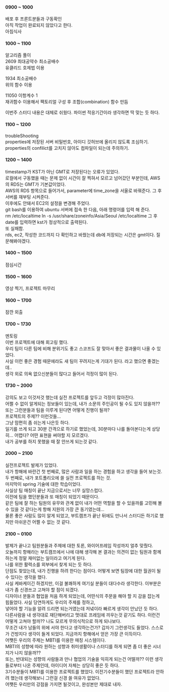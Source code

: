 #### 0900 ~ 1000
배포 후 프론트분들과 구동확인  
아직 작업이 완료되지 않았다고 한다.   
아침식사

#### 1000 ~ 1100
알고리즘 풀이   
2609 최대공약수 최소공배수   
유클리드 호제법 이용

1934 최소공배수   
위의 함수 이용   

11050 이항계수 1   
재귀함수 이용해서 팩토리얼 구성 후 조합(combination) 함수 만듬   

이번주 스터디 내용은 대체로 쉬웠다. 파이썬 적응기간이라 생각하면 딱 맞는 듯 하다.    

#### 1100 ~ 1200
troubleShooting    
properties에 저장된 서버 비밀번호, 아이디 깃허브에 올리지 않도록 조심하기.   
properties의 confilict를 고치지 않아도 컴파일이 되는데 주의하기.   

#### 1200 ~ 1400   
timestamp가 KST가 아닌 GMT로 저장된다는 오류가 있었다.   
로컬에서 구동했을 때는 문제 없이 시간이 잘 찍혀서 모르고 넘어갔던 부분인데, AWS의 RDS는 GMT가 기본값이었다.   
AWS의 RDS 항목으로 들어가서, parameter에 time_zone을 서울로 바꿔준다. 그 후 서버를 재부팅 시켜준다.   
이후에도 안돼서 EC2의 설정을 변경해 주었다.   
git bash를 이용하여 ubuntu 서버에 접속 한 다음, 아래 명령어를 입력 해 준다.   
rm /etc/localtime 
ln -s /usr/share/zoneinfo/Asia/Seoul /etc/localtime
그 후 date를 입력하면 kst가 정상적으로 출력된다.    
또 실패함.   
rds, ec2, 작성한 코드까지 다 확인하고 바꿨는데 db에 저장되는 시간은 gmt이다. 질문해봐야겠다.   

#### 1400 ~ 1500
점심시간   

#### 1500 ~ 1600
영상 찍기, 프로젝트 마무리   

#### 1600 ~ 1700
잠깐 외출

#### 1700 ~ 1730
멘토링   
이번 프로젝트에 대해 회고링 했다.   
우리 팀이 다른 팀에 비해 분위기도 좋고 스코프도 잘 맞아서 좋은 결과물이 나올 수 있었다.   
사실 이런 좋은 경험 때문에라도 새 팀이 꾸려지는게 기대가 된다. 라고 했으면 좋겠는데..   
생각 외로 의욕 없으신분들이 많다고 들어서 걱정이 많이 된다.   

#### 1730 ~ 2000
강의도 보고 이것저것 했는데 실전 프로젝트를 앞두고 걱정이 많아진다.   
어쩔 수 없이 알게되는 정보들이 있는데, 내가 소문의 주인공이 될 수도 있지 않을까??   
또는 그런분들과 팀을 이루게 된다면 어떻게 진행이 될까?   
프로젝트의 주제?? 이런것들...   
그냥 맘편히 좀 쉬는게 나은듯 하다.   
일기를 쓰게 되고 30분 간격으로 하기로 했었는데, 30분마다 나를 돌아본다는게 상당히... 어렵다? 어떤 표현을 써야할 지 모르겠다.   
내가 공부를 하지 못했을 때 잘 안쓰게 되는것 같다.   

#### 2000 ~ 2100
실전프로젝트 발제가 있었다.   
내가 항해에 바란건 첫 번째로, 많은 사람과 일을 하는 경험을 하고 생각을 들어 보는것.   
두 번째로, 내가 포트폴리오에 쓸 실전 프로젝트를 하는 것.  
마지막이 spring 기술에 대한 학습이었다.   
사실상 팀 매칭이 끝난 지금으로서는 너무 실망스럽다.   
이전에 팀을 했던분들과 또 매칭이 되었기 때문이다.  
같은 팀에 잘 하는 팀원의 유무와 관계 없이 내가 어떤 역할을 할 수 있을까를 고민해 볼 수 있을 것 같다는게 항해 지원의 가장 큰 동기였는데...   
물론 좋은 사람도 많이 알게 되었고, 부트캠프가 끝난 뒤에도 만나서 스터디든 하기로 했지만 아쉬운건 어쩔 수 없는 것 같다.   

#### 2100 ~ 0100
발제가 끝나고 팀원분들과 주제에 대한 토론, 와이어프레임 작성까지 얼추 맞췄다.    
오늘까지 항해라는 부트캠프에서 나에 대해 생각해 본 결과는 의견이 없는 팀원과 함께하는게 정말 재미없는 일이라고 여기게 된다.   
나를 위한 활력소를 외부에서 찾게 되는 듯 하다.   
단점도 찾았는데, 내가 진행을 하려 한다는 점이다. 어떻게 보면 팀장에 대한 월권이 될 수 있다는 생각을 했다.   
사실 케바케이긴 하겠지만, 이걸 불쾌하게 여기실 분들이 대다수라 생각한다. 이부분은 내가 좀 신경쓰고 고쳐야 할 점이 되겠다.   
디자이너 분들과 협업을 처음 하게 되었는데, 어떤식의 주문을 해야 할 지 감을 잡는게 힘들었다.  사실 당연하게도 우리의 주제를 정하고,  
넣어야 할 기능을 알려 드리면 되는거였는데 저녘이라 빠르게 생각이 안났던 듯 하다.  
다른사람을 내 생각대로 재단해버리고 멋대로 프레임에 끼우는것 같기도 하다. 이런건 어떻게 고쳐야 할까?? 나도 모르게 무의식적으로 하게 되나보다.   
무조건 내가 남들의 위에 서야 한다고 생각하는건가? 갑자기 그런생각도 들었다. 스스로가 건방지다 생각이 들게 되었다. 지금까지 항해에서 얻은 가장 큰 이득이다.   
어쨋든 우리의 주제는 MBTI를 이용한 매칭 시스템이다.   
MBTI의 성향에 따라 원하는 성향과 취미생활이나 스터디를 하게 되면 좀 더 좋은 시너지가 나지 않을까??   
또는, 반대되는 성향의 사람들과 만나 협업의 기술을 익히게 되는건 어떨까?? 이런 생각들로부터 나온 주제인데, 아이디어 자체는 상당히 좋은 듯 하다.   
3기수분들이 MBTI를 이용한 프로젝트를 했었다.  이전기수분들이 했던 프로젝트라 안하려 했는데 생각해보니 그런걸 신경 쓸 여유가 없었다.   
어쨋든 우리만의 강점을 가지면 될것이고, 완성본만 제대로 내자.
